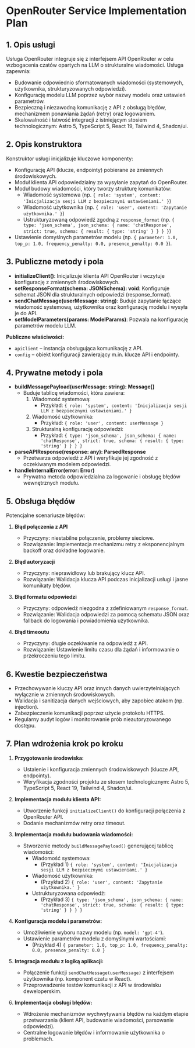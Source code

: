 # OpenRouter Service Implementation Plan

## 1. Opis usługi
Usługa OpenRouter integruje się z interfejsem API OpenRouter w celu wzbogacenia czatów opartych na LLM o strukturalne wiadomości. Usługa zapewnia:

- Budowanie odpowiednio sformatowanych wiadomości (systemowych, użytkownika, strukturyzowanych odpowiedzi).
- Konfigurację modelu LLM poprzez wybór nazwy modelu oraz ustawień parametrów.
- Bezpieczną i niezawodną komunikację z API z obsługą błędów, mechanizmem ponawiania żądań (retry) oraz logowaniem.
- Skalowalność i łatwość integracji z istniejącym stosiem technologicznym: Astro 5, TypeScript 5, React 19, Tailwind 4, Shadcn/ui.

## 2. Opis konstruktora
Konstruktor usługi inicjalizuje kluczowe komponenty:

- Konfigurację API (klucze, endpointy) pobierane ze zmiennych środowiskowych.
- Moduł klienta API odpowiedzialny za wysyłanie zapytań do OpenRouter.
- Moduł budowy wiadomości, który tworzy strukturę komunikatów:
  - Wiadomość systemowa (np. `{ role: 'system', content: 'Inicjalizacja sesji LLM z bezpiecznymi ustawieniami.' }`)
  - Wiadomość użytkownika (np. `{ role: 'user', content: 'Zapytanie użytkownika.' }`)
  - Ustrukturyzowaną odpowiedź zgodną z `response_format` (np. `{ type: 'json_schema', json_schema: { name: 'chatResponse', strict: true, schema: { result: { type: 'string' } } } }`)
- Ustawienie domyślnych parametrów modelu (np. `{ parameter: 1.0, top_p: 1.0, frequency_penalty: 0.0, presence_penalty: 0.0 }`).

## 3. Publiczne metody i pola
- **initializeClient()**: Inicjalizuje klienta API OpenRouter i wczytuje konfigurację z zmiennych środowiskowych.
- **setResponseFormat(schema: JSONSchema): void**: Konfiguruje schemat JSON dla strukturalnych odpowiedzi (response_format).
- **sendChatMessage(userMessage: string)**: Buduje zapytanie łączące wiadomość systemową, użytkownika oraz konfigurację modelu i wysyła je do API.
- **setModelParameters(params: ModelParams)**: Pozwala na konfigurację parametrów modelu LLM.

**Publiczne właściwości:**
- `apiClient` – instancja obsługująca komunikację z API.
- `config` – obiekt konfiguracji zawierający m.in. klucze API i endpointy.

## 4. Prywatne metody i pola
- **buildMessagePayload(userMessage: string): Message[]**
  - Buduje tablicę wiadomości, która zawiera:
    1. Wiadomość systemową:
       - Przykład: `{ role: 'system', content: 'Inicjalizacja sesji LLM z bezpiecznymi ustawieniami.' }`
    2. Wiadomość użytkownika:
       - Przykład: `{ role: 'user', content: userMessage }`
    3. Strukturalną konfigurację odpowiedzi:
       - Przykład: `{ type: 'json_schema', json_schema: { name: 'chatResponse', strict: true, schema: { result: { type: 'string' } } } }`
- **parseAPIResponse(response: any): ParsedResponse**
  - Przetwarza odpowiedź z API i weryfikuje jej zgodność z oczekiwanym modelem odpowiedzi.
- **handleInternalError(error: Error)**
  - Prywatna metoda odpowiedzialna za logowanie i obsługę błędów wewnętrznych modułu.

## 5. Obsługa błędów
Potencjalne scenariusze błędów:

1. **Błąd połączenia z API**
   - Przyczyny: niestabilne połączenie, problemy sieciowe.
   - Rozwiązanie: Implementacja mechanizmu retry z eksponencjalnym backoff oraz dokładne logowanie.

2. **Błąd autoryzacji**
   - Przyczyny: nieprawidłowy lub brakujący klucz API.
   - Rozwiązanie: Walidacja klucza API podczas inicjalizacji usługi i jasne komunikaty błędów.

3. **Błąd formatu odpowiedzi**
   - Przyczyny: odpowiedź niezgodna z zdefiniowanym `response_format`.
   - Rozwiązanie: Walidacja odpowiedzi za pomocą schematu JSON oraz fallback do logowania i powiadomienia użytkownika.

4. **Błąd timeoutu**
   - Przyczyny: długie oczekiwanie na odpowiedź z API.
   - Rozwiązanie: Ustawienie limitu czasu dla żądań i informowanie o przekroczeniu tego limitu.

## 6. Kwestie bezpieczeństwa
- Przechowywanie kluczy API oraz innych danych uwierzytelniających wyłącznie w zmiennych środowiskowych.
- Walidacja i sanitizacja danych wejściowych, aby zapobiec atakom (np. injection).
- Zabezpieczenie komunikacji poprzez użycie protokołu HTTPS.
- Regularny audyt logów i monitorowanie prób nieautoryzowanego dostępu.

## 7. Plan wdrożenia krok po kroku
1. **Przygotowanie środowiska:**
   - Ustalenie i konfiguracja zmiennych środowiskowych (klucze API, endpointy).
   - Weryfikacja zgodności projektu ze stosem technologicznym: Astro 5, TypeScript 5, React 19, Tailwind 4, Shadcn/ui.

2. **Implementacja modułu klienta API:**
   - Utworzenie funkcji `initializeClient()` do konfiguracji połączenia z OpenRouter API.
   - Dodanie mechanizmów retry oraz timeout.

3. **Implementacja modułu budowania wiadomości:**
   - Stworzenie metody `buildMessagePayload()` generującej tablicę wiadomości:
     - Wiadomość systemowa:
       - (Przykład 1) `{ role: 'system', content: 'Inicjalizacja sesji LLM z bezpiecznymi ustawieniami.' }`
     - Wiadomość użytkownika:
       - (Przykład 2) `{ role: 'user', content: 'Zapytanie użytkownika.' }`
     - Ustrukturyzowana odpowiedź:
       - (Przykład 3) `{ type: 'json_schema', json_schema: { name: 'chatResponse', strict: true, schema: { result: { type: 'string' } } } }`

4. **Konfiguracja modelu i parametrów:**
   - Umożliwienie wyboru nazwy modelu (np. `model: 'gpt-4'`).
   - Ustawienie parametrów modelu z domyślnymi wartościami:
     - (Przykład 4) `{ parameter: 1.0, top_p: 1.0, frequency_penalty: 0.0, presence_penalty: 0.0 }`

5. **Integracja modułu z logiką aplikacji:**
   - Połączenie funkcji `sendChatMessage(userMessage)` z interfejsem użytkownika (np. komponent czatu w React).
   - Przeprowadzenie testów komunikacji z API w środowisku deweloperskim.

6. **Implementacja obsługi błędów:**
   - Wdrożenie mechanizmów wychwytywania błędów na każdym etapie przetwarzania (klient API, budowanie wiadomości, parsowanie odpowiedzi).
   - Centralne logowanie błędów i informowanie użytkownika o problemach.